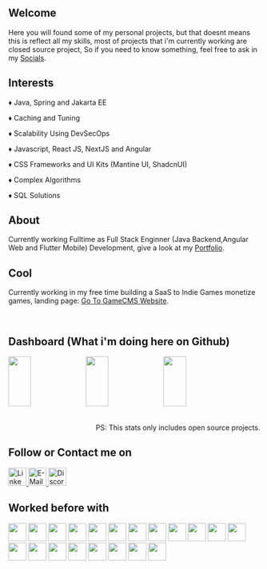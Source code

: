 ## Welcome
Here you will found some of my personal projects, but that doesnt means this is reflect all my skills, most of projects that i'm currently working are closed source project,
So if you need to know something, feel free to ask in my <a href="#socials">Socials</a>.

## Interests

<p>♦️ Java, Spring and Jakarta EE</p>
<p>♦️ Caching and Tuning</p>
<p>♦️ Scalability Using DevSecOps</p>
<p>♦️ Javascript, React JS, NextJS and Angular</p>
<p>♦️ CSS Frameworks and UI Kits (Mantine UI, ShadcnUI)</p>
<p>♦️ Complex Algorithms</p>
<p>♦️ SQL Solutions</p>


## About
Currently working Fulltime as Full Stack Enginner (Java Backend,Angular Web and Flutter Mobile) Development, give a look at my <a href="https://eliezerjg.github.io/" target="_blank"> Portfolio</a>.

## Cool
Currently working in my free time building a SaaS to Indie Games monetize games, landing page: <a href="https://gamecms.com.br/" target="_blank"> Go To GameCMS Website</a>.

<BR>

## Dashboard (What i'm doing here on Github)
<div align="left">
      <img  style="width: 30% !important; height: 100px !important;" src="https://github-readme-stats.vercel.app/api?username=eliezerjg&rank_icon=github&theme=radical&hide_border=true"/>
      <img  style="width: 30% !important; height: 100px !important;" src="https://github-readme-streak-stats.herokuapp.com/?user=eliezerjg&theme=radical&hide_border=true"/>
       <img  style="width: 30% !important; height: 100px !important;" src="https://github-readme-stats.vercel.app/api/top-langs/?username=eliezerjg&hide_progress=true&theme=radical&hide_border=true"/>
</div>
<BR>
<p align="right">PS: This stats only includes open source projects.</p>

  
## Follow or Contact me on
<div id="socials">  
   <a href="https://www.linkedin.com/in/eliezer-jr-garcia" target="_blank">
     <img src="https://img.shields.io/badge/-LinkedIn-%230077B5?style=for-the-badge&logo=linkedin&logoColor=white" target="_blank"  height="36px" alt="Linkedin">
  </a> 
   
  
  <a href="mailto:eliezergarcia.developer@gmail.com" target="_blank">
      <img src="https://img.shields.io/badge/Gmail-EA4335.svg?style=for-the-badge&logo=Gmail&logoColor=white"  height="36px"  target="_blank" alt="E-Mail">
  </a> 

  <a href="https://discord.gg/NKUsjKS8Wh" target="_blank">
      <img src="https://img.shields.io/badge/Discord-5865F2.svg?style=for-the-badge&logo=Discord&logoColor=white"  height="36px"  target="_blank" alt="Discord">
  </a> 

  
    
</div>

  
  ## Worked before with
  
 
<div >  

 

<img src="https://cdn.jsdelivr.net/gh/devicons/devicon/icons/git/git-original-wordmark.svg" height="36px"  />
<img src="https://cdn.jsdelivr.net/gh/devicons/devicon/icons/subversion/subversion-original.svg" height="36px"  />
<img src="https://cdn.jsdelivr.net/gh/devicons/devicon/icons/dart/dart-original.svg" height="36px"  />
<img src="https://cdn.jsdelivr.net/gh/devicons/devicon/icons/flutter/flutter-original.svg" height="36px"  />
<img src="https://cdn.jsdelivr.net/gh/devicons/devicon/icons/java/java-original.svg" height="36px"   />
<img src="https://cdn.jsdelivr.net/gh/devicons/devicon/icons/spring/spring-original.svg" height="36px"   />
<img src="https://cdn.jsdelivr.net/gh/devicons/devicon/icons/html5/html5-original.svg" height="36px"  />
<img src="https://cdn.jsdelivr.net/gh/devicons/devicon/icons/javascript/javascript-plain.svg" height="36px"  />
<img src="https://cdn.jsdelivr.net/gh/devicons/devicon/icons/react/react-original-wordmark.svg"  height="36px" />
<img src="https://cdn.jsdelivr.net/gh/devicons/devicon/icons/angularjs/angularjs-plain-wordmark.svg" height="36px"   />
<img src="https://cdn.jsdelivr.net/gh/devicons/devicon/icons/angularjs/angularjs-original.svg" height="36px" />
<img src="https://cdn.jsdelivr.net/gh/devicons/devicon/icons/android/android-original-wordmark.svg" height="36px" />
<img src="https://cdn.jsdelivr.net/gh/devicons/devicon/icons/androidstudio/androidstudio-original.svg" height="36px"  />
<img src="https://maven.apache.org/images/maven-logo-white-on-black.png" height="36px" />
<img src="https://cdn.jsdelivr.net/gh/devicons/devicon/icons/php/php-original.svg" height="36px"  />
<img src="https://cdn.jsdelivr.net/gh/devicons/devicon/icons/postgresql/postgresql-plain-wordmark.svg" height="36px"   />
<img src="https://cdn.jsdelivr.net/gh/devicons/devicon/icons/mysql/mysql-original-wordmark.svg" height="36px"  />
<img src="https://cdn.jsdelivr.net/gh/devicons/devicon/icons/microsoftsqlserver/microsoftsqlserver-plain-wordmark.svg" height="36px"   />
<img src="https://cdn.jsdelivr.net/gh/devicons/devicon/icons/linux/linux-original.svg"  height="36px"   />
<img src="https://cdn.jsdelivr.net/gh/devicons/devicon/icons/windows8/windows8-original.svg" height="36px"   />
          
          

 
   

    
</div>

